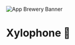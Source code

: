 ![App Brewery Banner](https://github.com/londonappbrewery/Images/blob/master/AppBreweryBanner.png)


# Xylophone 🎹

## 
